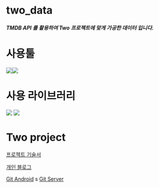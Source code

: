 # two_data
##### TMDB API 를 활용하여 Two 프로젝트에 맞게 가공한 데이터 입니다.

# 사용툴
<img src="https://img.shields.io/badge/Jupyter notebook-F37626?style=for-the-badge&logo=Jupyter&logoColor=white"/><img src="https://img.shields.io/badge/Google Colab-F9AB00?style=for-the-badge&logo=Google Colab&logoColor=white">

# 사용 라이브러리
<img src="https://img.shields.io/badge/python-3776AB?style=for-the-badge&logo=python&logoColor=white"/>

<img src="https://img.shields.io/badge/pandas-150458?style=for-the-badge&logo=pandas&logoColor=white"/>


# Two project
[프로젝트 기술서](https://docs.google.com/presentation/d/15-k1CT7EKAuUfHQJx0JjaOumrA9fjtMtEV-Im7HRj-s/edit)

[개인 블로그](https://mokokodevelop.tistory.com/)

[Git Android](https://github.com/JeongUngKim/two_android)
s
[Git Server](https://github.com/JeongUngKim/two_server)